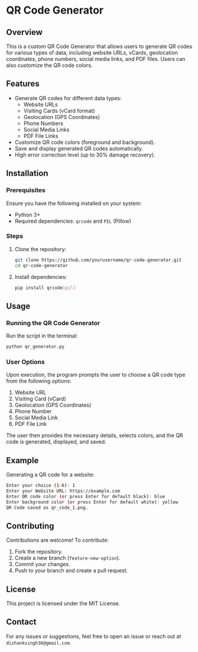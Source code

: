 # QR Code Generator

## Overview
This is a custom QR Code Generator that allows users to generate QR codes for various types of data, including website URLs, vCards, geolocation coordinates, phone numbers, social media links, and PDF files. Users can also customize the QR code colors.

## Features
- Generate QR codes for different data types:
  - Website URLs
  - Visiting Cards (vCard format)
  - Geolocation (GPS Coordinates)
  - Phone Numbers
  - Social Media Links
  - PDF File Links
- Customize QR code colors (foreground and background).
- Save and display generated QR codes automatically.
- High error correction level (up to 30% damage recovery).

## Installation

### Prerequisites
Ensure you have the following installed on your system:
- Python 3+
- Required dependencies: `qrcode` and `PIL` (Pillow)

### Steps
1. Clone the repository:
   ```sh
   git clone https://github.com/yourusername/qr-code-generator.git
   cd qr-code-generator
   ```
2. Install dependencies:
   ```sh
   pip install qrcode[pil]
   ```

## Usage

### Running the QR Code Generator
Run the script in the terminal:
```sh
python qr_generator.py
```

### User Options
Upon execution, the program prompts the user to choose a QR code type from the following options:
1. Website URL
2. Visiting Card (vCard)
3. Geolocation (GPS Coordinates)
4. Phone Number
5. Social Media Link
6. PDF File Link

The user then provides the necessary details, selects colors, and the QR code is generated, displayed, and saved.

## Example
Generating a QR code for a website:
```sh
Enter your choice (1-6): 1
Enter your Website URL: https://example.com
Enter QR code color (or press Enter for default black): blue
Enter background color (or press Enter for default white): yellow
QR Code saved as qr_code_1.png.
```

## Contributing
Contributions are welcome! To contribute:
1. Fork the repository.
2. Create a new branch (`feature-new-option`).
3. Commit your changes.
4. Push to your branch and create a pull request.

## License
This project is licensed under the MIT License.

## Contact
For any issues or suggestions, feel free to open an issue or reach out at `dishanksingh36@gmail.com`.
